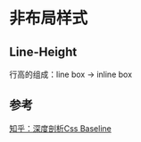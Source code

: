 # 非布局样式

## Line-Height
行高的组成：line box → inline box

## 参考

[知乎：深度剖析Css Baseline](https://zhuanlan.zhihu.com/p/30169829)